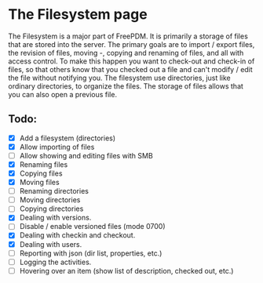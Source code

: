 # The Filesystem page

The Filesystem is a major part of FreePDM. It is primarily a storage of files that are stored into the server. The primary goals are to import / export files, the revision of files, moving -, copying and renaming of files, and all with access control. To make this happen you want to check-out and check-in of files, so that others know that you checked out a file and can't modify / edit the file without notifying you. The filesystem use directories, just like ordinary directories, to organize the files. The storage of files allows that you can also open a previous file.


## Todo:

- [x] Add a filesystem (directories)
- [x] Allow importing of files
- [ ] Allow showing and editing files with SMB
- [x] Renaming files
- [x] Copying files
- [x] Moving files
- [ ] Renaming directories
- [ ] Moving directories
- [ ] Copying directories
- [x] Dealing with versions.
- [ ] Disable / enable versioned files (mode 0700)
- [x] Dealing with checkin and checkout.
- [x] Dealing with users.
- [ ] Reporting with json (dir list, properties, etc.)
- [ ] Logging the activities.
- [ ] Hovering over an item (show list of description, checked out, etc.)